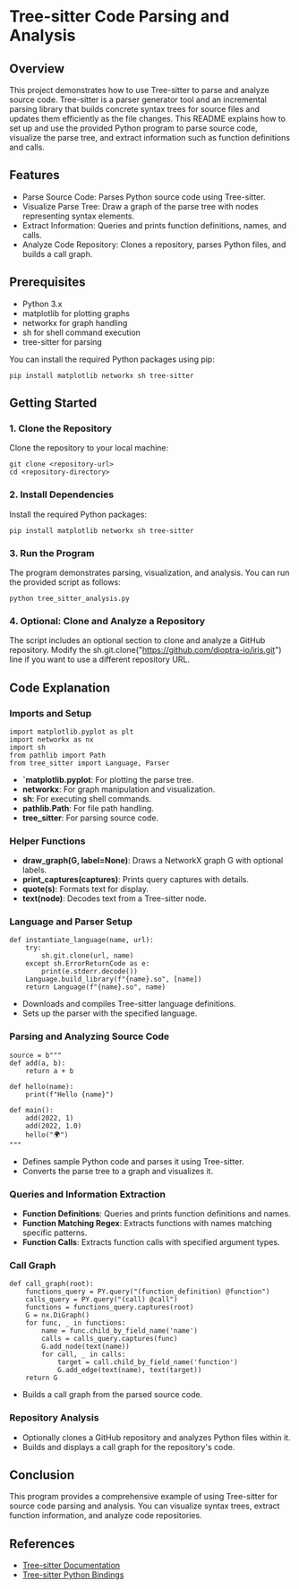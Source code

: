 # Tree-sitter Code Parsing and Analysis

## Overview

This project demonstrates how to use Tree-sitter to parse and analyze source code. Tree-sitter is a parser generator tool and an incremental parsing library that builds concrete syntax trees for source files and updates them efficiently as the file changes. This README explains how to set up and use the provided Python program to parse source code, visualize the parse tree, and extract information such as function definitions and calls.

## Features

- Parse Source Code: Parses Python source code using Tree-sitter.
- Visualize Parse Tree: Draw a graph of the parse tree with nodes representing syntax elements.
- Extract Information: Queries and prints function definitions, names, and calls.
- Analyze Code Repository: Clones a repository, parses Python files, and builds a call graph.

## Prerequisites

- Python 3.x
- matplotlib for plotting graphs
- networkx for graph handling
- sh for shell command execution
- tree-sitter for parsing

You can install the required Python packages using pip:
```
pip install matplotlib networkx sh tree-sitter
```
## Getting Started

### 1. Clone the Repository

Clone the repository to your local machine:
```
git clone <repository-url>
cd <repository-directory>
```
### 2. Install Dependencies

Install the required Python packages:
```
pip install matplotlib networkx sh tree-sitter
```
### 3. Run the Program

The program demonstrates parsing, visualization, and analysis. You can run the provided script as follows:
```
python tree_sitter_analysis.py
```
### 4. Optional: Clone and Analyze a Repository

The script includes an optional section to clone and analyze a GitHub repository. Modify the sh.git.clone("https://github.com/dioptra-io/iris.git") line if you want to use a different repository URL.

## Code Explanation

### Imports and Setup
```
import matplotlib.pyplot as plt
import networkx as nx
import sh
from pathlib import Path
from tree_sitter import Language, Parser
```
- **`matplotlib.pyplot**: For plotting the parse tree.
- **networkx**: For graph manipulation and visualization.
- **sh**: For executing shell commands.
- **pathlib.Path**: For file path handling.
- **tree_sitter**: For parsing source code.

### Helper Functions

- **draw_graph(G, label=None)**: Draws a NetworkX graph G with optional labels.
- **print_captures(captures)**: Prints query captures with details.
- **quote(s)**: Formats text for display.
- **text(node)**: Decodes text from a Tree-sitter node.

### Language and Parser Setup

```
def instantiate_language(name, url):
    try:
        sh.git.clone(url, name)
    except sh.ErrorReturnCode as e:
        print(e.stderr.decode())
    Language.build_library(f"{name}.so", [name])
    return Language(f"{name}.so", name)
```
- Downloads and compiles Tree-sitter language definitions.
- Sets up the parser with the specified language.

### Parsing and Analyzing Source Code

```
source = b"""
def add(a, b):
    return a + b

def hello(name):
    print(f"Hello {name}")

def main():
    add(2022, 1)
    add(2022, 1.0)
    hello("🌍")
"""
```
- Defines sample Python code and parses it using Tree-sitter.
- Converts the parse tree to a graph and visualizes it.

### Queries and Information Extraction

- **Function Definitions**: Queries and prints function definitions and names.
- **Function Matching Regex**: Extracts functions with names matching specific patterns.
- **Function Calls**: Extracts function calls with specified argument types.

### Call Graph

```
def call_graph(root):
    functions_query = PY.query("(function_definition) @function")
    calls_query = PY.query("(call) @call")
    functions = functions_query.captures(root)
    G = nx.DiGraph()
    for func, _ in functions:
        name = func.child_by_field_name('name')
        calls = calls_query.captures(func)
        G.add_node(text(name))
        for call, _ in calls:
            target = call.child_by_field_name('function')
            G.add_edge(text(name), text(target))
    return G
```

- Builds a call graph from the parsed source code.

### Repository Analysis

- Optionally clones a GitHub repository and analyzes Python files within it.
- Builds and displays a call graph for the repository's code.

## Conclusion

This program provides a comprehensive example of using Tree-sitter for source code parsing and analysis. You can visualize syntax trees, extract function information, and analyze code repositories.

## References

- [Tree-sitter Documentation](https://tree-sitter.github.io/tree-sitter/)
- [Tree-sitter Python Bindings](https://github.com/tree-sitter/py-tree-sitter)
